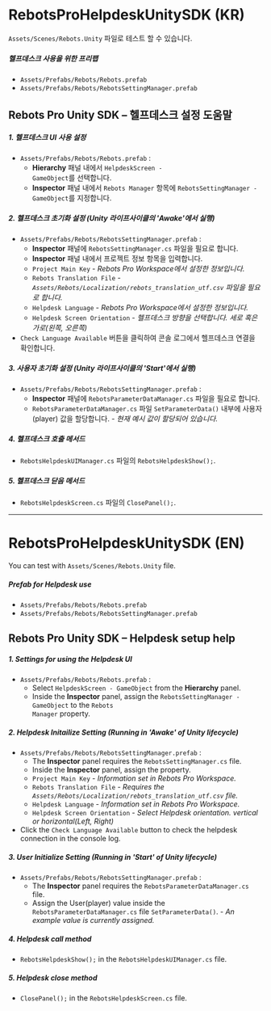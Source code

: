 # RebotsProHelpdeskUnitySDK (KR)

<code>Assets/Scenes/Rebots.Unity</code> 파일로 테스트 할 수 있습니다.

##### 헬프데스크 사용을 위한 프리팹
  - <code>Assets/Prefabs/Rebots/Rebots.prefab</code>
  - <code>Assets/Prefabs/Rebots/RebotsSettingManager.prefab</code>

## Rebots Pro Unity SDK – 헬프데스크 설정 도움말

##### 1. 헬프데스크 UI 사용 설정
  - <code>Assets/Prefabs/Rebots/Rebots.prefab</code> :
    - **Hierarchy** 패널 내에서 <code>HelpdeskScreen - GameObject</code>를 선택합니다.
    - **Inspector** 패널 내에서 <code>Rebots Manager</code> 항목에 <code>RebotsSettingManager - GameObject</code>를 지정합니다.

##### 2. 헬프데스크 초기화 설정 (Unity 라이프사이클의 'Awake'에서 실행)
  - <code>Assets/Prefabs/Rebots/RebotsSettingManager.prefab</code> :
    - **Inspector** 패널에 <code>RebotsSettingManager.cs</code> 파일을 필요로 합니다.
    - **Inspector** 패널 내에서 프로젝트 정보 항목을 입력합니다.
    - <code>Project Main Key</code> - *Rebots Pro Workspace에서 설정한 정보입니다.*
    - <code>Rebots Translation File</code> - *<code>Assets/Rebots/Localization/rebots_translation_utf.csv</code> 파일을 필요로 합니다.*
    - <code>Helpdesk Language</code> - *Rebots Pro Workspace에서 설정한 정보입니다.*
    - <code>Helpdesk Screen Orientation</code> - *헬프데스크 방향을 선택합니다. 세로 혹은 가로(왼쪽, 오른쪽)*
  - <code>Check Language Available</code> 버튼을 클릭하여 콘솔 로그에서 헬프데스크 연결을 확인합니다.

##### 3. 사용자 초기화 설정 (Unity 라이프사이클의 'Start'에서 실행)
  - <code>Assets/Prefabs/Rebots/RebotsSettingManager.prefab</code> :
    - **Inspector** 패널에 <code>RebotsParameterDataManager.cs</code> 파일을 필요로 합니다.
    - <code>RebotsParameterDataManager.cs</code> 파일 <code>SetParameterData()</code> 내부에 사용자(player) 값을 할당합니다. - *현재 예시 값이 할당되어 있습니다.*

##### 4. 헬프데스크 호출 메서드
  - <code>RebotsHelpdeskUIManager.cs</code> 파일의 <code>RebotsHelpdeskShow();</code>.

##### 5. 헬프데스크 닫음 메서드
  - <code>RebotsHelpdeskScreen.cs</code> 파일의 <code>ClosePanel();</code>.

---
# RebotsProHelpdeskUnitySDK (EN)

You can test with <code>Assets/Scenes/Rebots.Unity</code> file.

##### Prefab for Helpdesk use
  - <code>Assets/Prefabs/Rebots/Rebots.prefab</code>
  - <code>Assets/Prefabs/Rebots/RebotsSettingManager.prefab</code>

## Rebots Pro Unity SDK – Helpdesk setup help

##### 1. Settings for using the Helpdesk UI
  - <code>Assets/Prefabs/Rebots/Rebots.prefab</code> :
    - Select <code>HelpdeskScreen - GameObject</code> from the **Hierarchy** panel.
    - Inside the **Inspector** panel, assign the <code>RebotsSettingManager - GameObject</code> to the <code>Rebots Manager</code> property.

##### 2. Helpdesk Initailize Setting (Running in 'Awake' of Unity lifecycle)
  - <code>Assets/Prefabs/Rebots/RebotsSettingManager.prefab</code> :
    - The **Inspector** panel requires the <code>RebotsSettingManager.cs</code> file.
    - Inside the **Inspector** panel, assign the property.
    - <code>Project Main Key</code> - *Information set in Rebots Pro Workspace.*
    - <code>Rebots Translation File</code> - *Requires the <code>Assets/Rebots/Localization/rebots_translation_utf.csv</code> file.*
    - <code>Helpdesk Language</code> - *Information set in Rebots Pro Workspace.*
    - <code>Helpdesk Screen Orientation</code> - *Select Helpdesk orientation. vertical or horizontal(Left, Right)*
  - Click the <code>Check Language Available</code> button to check the helpdesk connection in the console log.

##### 3. User Initialize Setting (Running in 'Start' of Unity lifecycle)
  - <code>Assets/Prefabs/Rebots/RebotsSettingManager.prefab</code> :
    - The **Inspector** panel requires the <code>RebotsParameterDataManager.cs</code> file.
    - Assign the User(player) value inside the <code>RebotsParameterDataManager.cs</code> file <code>SetParameterData()</code>. - *An example value is currently assigned.*

##### 4. Helpdesk call method
  - <code>RebotsHelpdeskShow();</code> in the <code>RebotsHelpdeskUIManager.cs</code> file.

##### 5. Helpdesk close method
  - <code>ClosePanel();</code> in the <code>RebotsHelpdeskScreen.cs</code> file.
